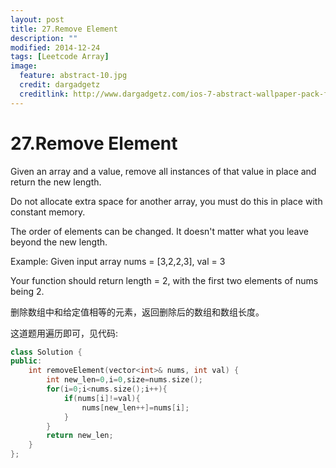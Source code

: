 ```yaml
---
layout: post
title: 27.Remove Element
description: ""
modified: 2014-12-24
tags: [Leetcode Array]
image:
  feature: abstract-10.jpg
  credit: dargadgetz
  creditlink: http://www.dargadgetz.com/ios-7-abstract-wallpaper-pack-for-iphone-5-and-ipod-touch-retina/
---
```

# 27.Remove Element

Given an array and a value, remove all instances of that value in place and return the new length.

Do not allocate extra space for another array, you must do this in place with constant memory.

The order of elements can be changed. It doesn't matter what you leave beyond the new length.

Example:
Given input array nums = [3,2,2,3], val = 3

Your function should return length = 2, with the first two elements of nums being 2.

删除数组中和给定值相等的元素，返回删除后的数组和数组长度。

这道题用遍历即可，见代码:

```c++
class Solution {
public:
    int removeElement(vector<int>& nums, int val) {
        int new_len=0,i=0,size=nums.size();
        for(i=0;i<nums.size();i++){
            if(nums[i]!=val){
                nums[new_len++]=nums[i];
            }
        }
        return new_len;
    }
};
```